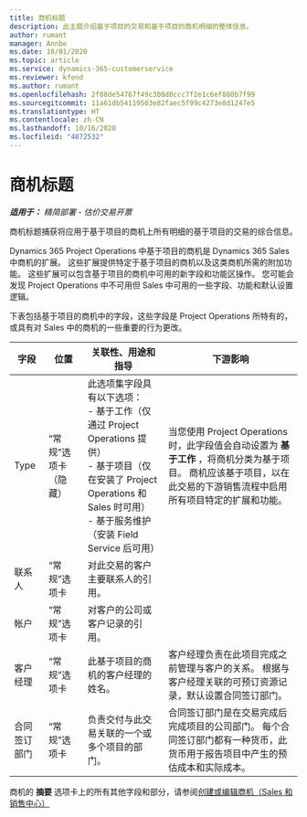 ```yaml
---
title: 商机标题
description: 此主题介绍基于项目的交易和基于项目的商机明细的整体信息。
author: rumant
manager: Annbe
ms.date: 10/01/2020
ms.topic: article
ms.service: dynamics-365-customerservice
ms.reviewer: kfend
ms.author: rumant
ms.openlocfilehash: 2f08de54767f49c308d0ccc7f2e1c6ef880b7f99
ms.sourcegitcommit: 11a61db54119503e82faec5f99c4273e8d1247e5
ms.translationtype: HT
ms.contentlocale: zh-CN
ms.lasthandoff: 10/16/2020
ms.locfileid: "4072532"
---
```

# <a name="opportunity-header"></a>商机标题

_**适用于：** 精简部署 - 估价交易开票_

商机标题捕获将应用于基于项目的商机上所有明细的基于项目的交易的综合信息。

Dynamics 365 Project Operations 中基于项目的商机是 Dynamics 365 Sales 中商机的扩展。 这些扩展提供特定于基于项目的商机以及这类商机所需的附加功能。 这些扩展可以包含基于项目的商机中可用的新字段和功能区操作。 您可能会发现 Project Operations 中不可用但 Sales 中可用的一些字段、功能和默认设置逻辑。

下表包括基于项目的商机中的字段，这些字段是 Project Operations 所特有的，或具有对 Sales 中的商机的一些重要的行为更改。

| **字段** | **位置** | **关联性、用途和指导** | **下游影响** |
| --- | --- | --- | --- |
| Type | “常规”选项卡（隐藏） | 此选项集字段具有以下选项：</br>- 基于工作（仅通过 Project Operations 提供）</br>- 基于项目（仅在安装了 Project Operations 和 Sales 时可用）</br>- 基于服务维护（安装 Field Service 后可用） | 当您使用 Project Operations 时，此字段值会自动设置为 **基于工作** ，将商机分类为基于项目。 商机应该基于项目，以在此交易的下游销售流程中启用所有项目特定的扩展和功能。 |
| 联系人​​ | “常规”选项卡 | 对此交易的客户主要联系人的引用。 | |
| 帐户​​ | “常规”选项卡 | 对客户的公司或客户记录的引用。 | |
| 客户经理 | “常规”选项卡 | 此基于项目的商机的客户经理的姓名。 | 客户经理负责在此项目完成之前管理与客户的关系。 根据与客户经理关联的可预订资源记录，默认设置合同签订部门。 |
| 合同签订部门 | “常规”选项卡 | 负责交付与此交易关联的一个或多个项目的部门。 | 合同签订部门是在交易完成后完成项目的公司部门。 每个合同签订部门都有一种货币，此货币用于报告项目中产生的预估成本和实际成本。 |

商机的 **摘要** 选项卡上的所有其他字段和部分，请参阅[创建或编辑商机（Sales 和销售中心）](https://docs.microsoft.com/dynamics365/sales-enterprise/create-edit-opportunity-sales)
